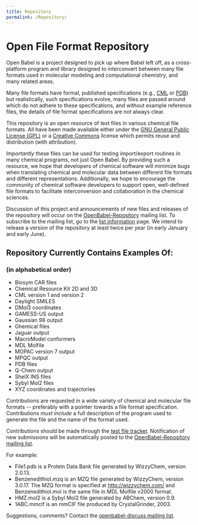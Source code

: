 ```yaml
---
title: Repository
permalink: /Repository/
---
```


Open File Format Repository
===========================

Open Babel is a project designed to pick up where Babel left off, as a cross-platform program and library designed to interconvert between many file formats used in molecular modeling and computational chemistry, and many related areas.

Many file formats have formal, published specifications (e.g., [CML](http://cml.sourceforge.net/) or [PDB](http://http://www.rcsb.org/pdb/)) but realistically, such specifications evolve, many files are passed around which do not adhere to these specifications, and without example reference files, the details of file format specifications are not always clear.

This repository is an open resource of test files in various chemical file formats. All have been made available either under the [GNU General Public License (GPL)](http://www.gnu.org/copyleft/gpl.html) or a [Creative Commons](http://creativecommons.org/) license which permits reuse and distribution (with attribution).

*Importantly* these files can be used for testing import/export routines in many chemical programs, not just Open Babel. By providing such a resource, we hope that developers of chemical software will minimize bugs when translating chemical and molecular data between different file formats and different representations. Additionally, we hope to encourage the community of chemical software developers to support open, well-defined file formats to facilitate interconversion and collaboration in the chemical sciences.

Discussion of this project and announcements of new files and releases of the repository will occur on the [OpenBabel-Repository](http://sourceforge.net/mailarchive/forum.php?forum_id=45088) mailing list. To subscribe to the mailing list, go to the [list information](http://lists.sourceforge.net/lists/listinfo/openbabel-repository) page. We intend to release a version of the repository at least twice per year (in early January and early June).

Repository Currently Contains Examples Of:
------------------------------------------

### (in alphabetical order)

-   Biosym CAR files
-   Chemical Resource Kit 2D and 3D
-   CML version 1 and version 2
-   Daylight SMILES
-   DMol3 coordinates
-   GAMESS-US output
-   Gaussian 98 output
-   Ghemical files
-   Jaguar output
-   MacroModel conformers
-   MDL Molfile
-   MOPAC version 7 output
-   MPQC output
-   PDB files
-   Q-Chem output
-   ShelX INS files
-   Sybyl Mol2 files
-   XYZ coordinates and trajectories

Contributions are requested in a wide variety of chemical and molecular file formats -- preferably with a pointer towards a file format specification. Contributions *must include* a full description of the program used to generate the file and the name of the format used.

Contributions should be made through the [test file tracker](http://sourceforge.net/tracker/?atid=740158&group_id=40728&func=browse). Notification of new submissions will be automatically posted to the [OpenBabel-Repository mailing list](http://sourceforge.net/mailarchive/forum.php?forum_id=45088).

For example:

-   File1.pdb is a Protein Data Bank file generated by WizzyChem, version 2.0.13.
-   Benzenedithiol.mzq is an MZQ file generated by WizzyChem, version 3.0.17. The MZQ format is specified at <http://wizzychem.com/> and Benzenedithiol.mol is the same file in MDL Molfile v2000 format.
-   HMZ.mol2 is a Sybyl Mol2 file generated by ABChem, version 0.9.
-   1ABC.mmcif is an mmCIF file produced by CrystalGrinder, 2003.

Suggestions, comments? Contact the [openbabel-discuss mailing list](mailto:openbabel-discuss@lists.sourceforge.net).
